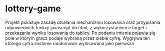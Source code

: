 # lottery-game
Projekt pokazuje zasadę działania mechanizmu losowania oraz przypisania odpowiednich funkcji javascript do html, z wykorzystaniem e.target i przekazania wyniku losowania do tablicy.
Po podaniu imienia pojawia się pole w którym gracz podaje wybraną przez siebie cyfrę. Wygrywa ten którego cyfra zostanie randomowo wylosowana jako pierwsza